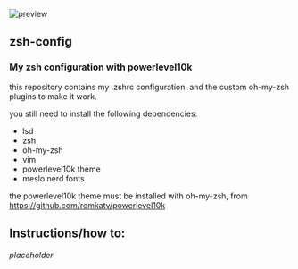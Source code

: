 ![preview](https://github.com/user-attachments/assets/a054d1d4-644d-43d2-84d0-6c5363f088f8)



## zsh-config
### My zsh configuration with powerlevel10k

this repository contains my .zshrc configuration, and the custom oh-my-zsh plugins to make it work. 

you still need to install the following dependencies:
- lsd
- zsh
- oh-my-zsh
- vim
- powerlevel10k theme
- meslo nerd fonts

the powerlevel10k theme must be installed with oh-my-zsh, from https://github.com/romkatv/powerlevel10k

## Instructions/how to:
*placeholder*
